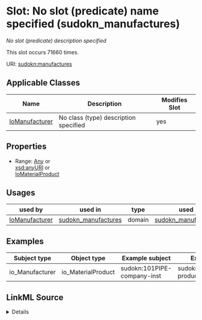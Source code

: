 

# Slot: No slot (predicate) name specified (sudokn_manufactures)


_No slot (predicate) description specified_






This slot occurs 71660 times.


URI: [sudokn:manufactures](http://asu.edu/semantics/SUDOKN/manufactures)



<!-- no inheritance hierarchy -->





## Applicable Classes

| Name | Description | Modifies Slot |
| --- | --- | --- |
| [IoManufacturer](../classes/IoManufacturer.md) | No class (type) description specified |  yes  |







## Properties

* Range: [Any](../classes/Any.md)&nbsp;or&nbsp;<br />[xsd:anyURI](http://www.w3.org/2001/XMLSchema#anyURI)&nbsp;or&nbsp;<br />[IoMaterialProduct](../classes/IoMaterialProduct.md)

## Usages

| used by | used in | type | used |
| ---  | --- | --- | --- |
| [IoManufacturer](../classes/IoManufacturer.md) | [sudokn_manufactures](../slots/sudokn_manufactures.md) | domain | [sudokn_manufactures](../slots/sudokn_manufactures.md) |







## Examples

| Subject type | Object type | Example subject | Example object | Occurrences |
| --- | --- | --- | --- | --- |
| io_Manufacturer | io_MaterialProduct | sudokn:101PIPE-company-inst | sudokn:BlowoffStations-product | 71660 |




## LinkML Source

<details>

```yaml
name: sudokn_manufactures
annotations:
  count:
    tag: count
    value: 71660
description: No slot (predicate) description specified
title: No slot (predicate) name specified
examples:
- object:
    example_object: sudokn:BlowoffStations-product
    example_object_type: io_MaterialProduct
    example_predicate: sudokn:manufactures
    example_subject: sudokn:101PIPE-company-inst
    example_subject_type: io_Manufacturer
from_schema: sudokn-kg
rank: 1000
domain: sudokn_manufactures
slot_uri: sudokn:manufactures
alias: sudokn_manufactures
domain_of:
- io_Manufacturer
range: Any
any_of:
- range: uri
- range: io_MaterialProduct

```
</details>
